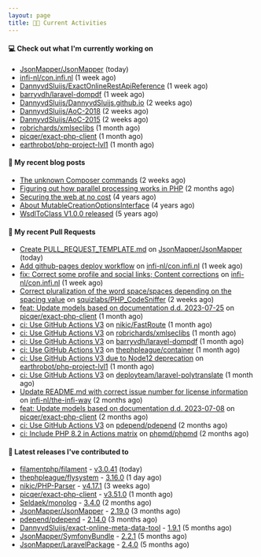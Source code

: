 ```yaml
---
layout: page
title: 👨‍💻 Current Activities
---
```


#### 💻 Check out what I'm currently working on

- [JsonMapper/JsonMapper](https://github.com/JsonMapper/JsonMapper) (today)
- [infi-nl/con.infi.nl](https://github.com/infi-nl/con.infi.nl) (1 week ago)
- [DannyvdSluijs/ExactOnlineRestApiReference](https://github.com/DannyvdSluijs/ExactOnlineRestApiReference) (1 week ago)
- [barryvdh/laravel-dompdf](https://github.com/barryvdh/laravel-dompdf) (1 week ago)
- [DannyvdSluijs/DannyvdSluijs.github.io](https://github.com/DannyvdSluijs/DannyvdSluijs.github.io) (2 weeks ago)
- [DannyvdSluijs/AoC-2018](https://github.com/DannyvdSluijs/AoC-2018) (2 weeks ago)
- [DannyvdSluijs/AoC-2015](https://github.com/DannyvdSluijs/AoC-2015) (2 weeks ago)
- [robrichards/xmlseclibs](https://github.com/robrichards/xmlseclibs) (1 month ago)
- [picqer/exact-php-client](https://github.com/picqer/exact-php-client) (1 month ago)
- [earthrobot/php-project-lvl1](https://github.com/earthrobot/php-project-lvl1) (1 month ago)


#### 📜 My recent blog posts

- [The unknown Composer commands](/2023/08/25/the-unknown-composer-commands.html) (2 weeks ago)
- [Figuring out how parallel processing works in PHP](/2023/06/21/figuring-out-how-parallel-processing-works-in-php.html) (2 months ago)
- [Securing the web at no cost](/2019/02/04/securing-the-web-at-no-cost.html) (4 years ago)
- [About MutableCreationOptionsInterface](/2018/10/15/about-mutable-creation-options-interface.html) (4 years ago)
- [WsdlToClass V1.0.0 released](/2018/01/11/wsdl-to-class-v1-0-0.html) (5 years ago)

#### 🔨 My recent Pull Requests

- [Create PULL_REQUEST_TEMPLATE.md](https://github.com/JsonMapper/JsonMapper/pull/170) on [JsonMapper/JsonMapper](https://github.com/JsonMapper/JsonMapper) (today)
- [Add github-pages deploy workflow](https://github.com/infi-nl/con.infi.nl/pull/2) on [infi-nl/con.infi.nl](https://github.com/infi-nl/con.infi.nl) (1 week ago)
- [fix: Correct some profile and social links; Content corrections](https://github.com/infi-nl/con.infi.nl/pull/1) on [infi-nl/con.infi.nl](https://github.com/infi-nl/con.infi.nl) (1 week ago)
- [Correct pluralization of the word space/spaces depending on the spacing value](https://github.com/squizlabs/PHP_CodeSniffer/pull/3881) on [squizlabs/PHP_CodeSniffer](https://github.com/squizlabs/PHP_CodeSniffer) (2 weeks ago)
- [feat: Update models based on documentation d.d. 2023-07-25](https://github.com/picqer/exact-php-client/pull/615) on [picqer/exact-php-client](https://github.com/picqer/exact-php-client) (1 month ago)
- [ci: Use GitHub Actions V3](https://github.com/nikic/FastRoute/pull/257) on [nikic/FastRoute](https://github.com/nikic/FastRoute) (1 month ago)
- [ci: Use GitHub Actions V3](https://github.com/robrichards/xmlseclibs/pull/253) on [robrichards/xmlseclibs](https://github.com/robrichards/xmlseclibs) (1 month ago)
- [ci: Use GitHub Actions V3](https://github.com/barryvdh/laravel-dompdf/pull/990) on [barryvdh/laravel-dompdf](https://github.com/barryvdh/laravel-dompdf) (1 month ago)
- [ci: Use GitHub Actions V3](https://github.com/thephpleague/container/pull/252) on [thephpleague/container](https://github.com/thephpleague/container) (1 month ago)
- [ci: Use GitHub Actions V3 due to Node12 deprecation](https://github.com/earthrobot/php-project-lvl1/pull/1) on [earthrobot/php-project-lvl1](https://github.com/earthrobot/php-project-lvl1) (1 month ago)
- [ci: Use GitHub Actions V3](https://github.com/deployteam/laravel-polytranslate/pull/2) on [deployteam/laravel-polytranslate](https://github.com/deployteam/laravel-polytranslate) (1 month ago)
- [Update README.md with correct issue number for license information](https://github.com/infi-nl/the-infi-way/pull/75) on [infi-nl/the-infi-way](https://github.com/infi-nl/the-infi-way) (2 months ago)
- [feat: Update models based on documentation d.d. 2023-07-08](https://github.com/picqer/exact-php-client/pull/614) on [picqer/exact-php-client](https://github.com/picqer/exact-php-client) (2 months ago)
- [ci: Use GitHub Actions V3](https://github.com/pdepend/pdepend/pull/670) on [pdepend/pdepend](https://github.com/pdepend/pdepend) (2 months ago)
- [ci: Include PHP 8.2 in Actions matrix](https://github.com/phpmd/phpmd/pull/1013) on [phpmd/phpmd](https://github.com/phpmd/phpmd) (2 months ago)


#### 🔭 Latest releases I've contributed to

- [filamentphp/filament](https://github.com/filamentphp/filament) - [v3.0.41](https://github.com/filamentphp/filament/releases/tag/v3.0.41) (today)
- [thephpleague/flysystem](https://github.com/thephpleague/flysystem) - [3.16.0](https://github.com/thephpleague/flysystem/releases/tag/3.16.0) (1 day ago)
- [nikic/PHP-Parser](https://github.com/nikic/PHP-Parser) - [v4.17.1](https://github.com/nikic/PHP-Parser/releases/tag/v4.17.1) (3 weeks ago)
- [picqer/exact-php-client](https://github.com/picqer/exact-php-client) - [v3.51.0](https://github.com/picqer/exact-php-client/releases/tag/v3.51.0) (1 month ago)
- [Seldaek/monolog](https://github.com/Seldaek/monolog) - [3.4.0](https://github.com/Seldaek/monolog/releases/tag/3.4.0) (2 months ago)
- [JsonMapper/JsonMapper](https://github.com/JsonMapper/JsonMapper) - [2.19.0](https://github.com/JsonMapper/JsonMapper/releases/tag/2.19.0) (3 months ago)
- [pdepend/pdepend](https://github.com/pdepend/pdepend) - [2.14.0](https://github.com/pdepend/pdepend/releases/tag/2.14.0) (3 months ago)
- [DannyvdSluijs/exact-online-meta-data-tool](https://github.com/DannyvdSluijs/exact-online-meta-data-tool) - [1.9.1](https://github.com/DannyvdSluijs/exact-online-meta-data-tool/releases/tag/1.9.1) (5 months ago)
- [JsonMapper/SymfonyBundle](https://github.com/JsonMapper/SymfonyBundle) - [2.2.1](https://github.com/JsonMapper/SymfonyBundle/releases/tag/2.2.1) (5 months ago)
- [JsonMapper/LaravelPackage](https://github.com/JsonMapper/LaravelPackage) - [2.4.0](https://github.com/JsonMapper/LaravelPackage/releases/tag/2.4.0) (5 months ago)